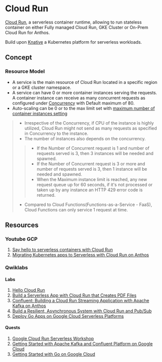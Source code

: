 # Cloud Run

[Cloud Run](https://cloud.google.com/run/docs), a serverless container runtime, allowing to run stateless container on either Fully managed Cloud Run, GKE Cluster or On-Prem Cloud Run for Anthos.

Build upon [Knative](https://cloud.google.com/knative/) a Kubernetes platform for serverless workloads.

## Concept

### Resource Model

- A service is the main resource of Cloud Run located in a specific region or a GKE cluster namespace.
- A service can have 0 or more container instances serving the requests. A container instance can receive as many concurrent requests as configured under [Concurrency](https://cloud.google.com/run/docs/about-concurrency) with Default maximum of 80.
- Auto-scaling can be 0 or to the max limit set with [maximum number of container instances setting](https://cloud.google.com/run/docs/configuring/max-instances)

> - Irrespective of the Concurrency, if CPU of the instance is highly utilized, Cloud Run might not send as many requests as specified in Concurrency to the instance.
> - The number of instances also depends on the concurrency.
>> - If the Number of Concurrent request is 1 and number of requests served is 3, then 3 instances will be needed and spawned.
>> - If the Number of Concurrent request is 3 or more and number of requests served is 3, then 1 instance will be needed and spawned.
>> - When the Maximum instance limit is reached, any new request queue up for 60 seconds, if it's not processed or taken up by any instance an HTTP 429 error code is returned.
> - Compared to Cloud Functions(Functions-as-a-Service - FaaS), Cloud Functions can only service 1 request at time.

## Resources

### Youtube GCP

1. [Say hello to serverless containers with Cloud Run](https://youtu.be/nhwYc4StHIc)
2. [Migrating Kubernetes apps to Serverless with Cloud Run on Anthos](https://youtu.be/0T5UliS9j8A)

### Qwiklabs

#### Labs
1. [Hello Cloud Run](https://www.qwiklabs.com/focuses/5162?catalog_rank=%7B%22rank%22%3A8%2C%22num_filters%22%3A1%2C%22has_search%22%3Atrue%7D&parent=catalog&search_id=7363891)
2. [Build a Serverless App with Cloud Run that Creates PDF Files](https://www.qwiklabs.com/focuses/8390?catalog_rank=%7B%22rank%22%3A6%2C%22num_filters%22%3A1%2C%22has_search%22%3Atrue%7D&parent=catalog&search_id=7363891)
3. [Confluent: Building a Cloud Run Streaming Application with Apache Kafka on Anthos](https://www.qwiklabs.com/focuses/13005?parent=catalog)
4. [Build a Resilient, Asynchronous System with Cloud Run and Pub/Sub](https://www.qwiklabs.com/focuses/8389?catalog_rank=%7B%22rank%22%3A10%2C%22num_filters%22%3A3%2C%22has_search%22%3Atrue%7D&parent=catalog&search_id=7363902)
5. [Deploy Go Apps on Google Cloud Serverless Platforms](https://www.qwiklabs.com/focuses/10532?parent=catalog)

#### Quests
1. [Google Cloud Run Serverless Workshop](https://www.qwiklabs.com/quests/98?catalog_rank=%7B%22rank%22%3A1%2C%22num_filters%22%3A0%2C%22has_search%22%3Atrue%7D&search_id=7363816)
2. [Getting Started with Apache Kafka and Confluent Platform on Google Cloud](https://www.qwiklabs.com/quests/145?catalog_rank=%7B%22rank%22%3A3%2C%22num_filters%22%3A0%2C%22has_search%22%3Atrue%7D&search_id=7363816)
3. [Getting Started with Go on Google Cloud](https://www.qwiklabs.com/quests/129?catalog_rank=%7B%22rank%22%3A20%2C%22num_filters%22%3A2%2C%22has_search%22%3Atrue%7D&search_id=7379967)